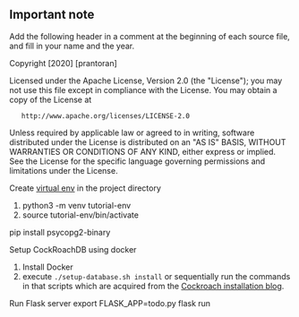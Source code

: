 ## Important note

Add the following header in a comment at the beginning of each source
file, and fill in your name and the year.

   Copyright [2020] [prantoran]

   Licensed under the Apache License, Version 2.0 (the "License");
   you may not use this file except in compliance with the License.
   You may obtain a copy of the License at

       http://www.apache.org/licenses/LICENSE-2.0

   Unless required by applicable law or agreed to in writing, software
   distributed under the License is distributed on an "AS IS" BASIS,
   WITHOUT WARRANTIES OR CONDITIONS OF ANY KIND, either express or implied.
   See the License for the specific language governing permissions and
   limitations under the License.


Create [virtual env](https://docs.python.org/3/tutorial/venv.html) in the project directory
1. python3 -m venv tutorial-env
2. source tutorial-env/bin/activate

pip install psycopg2-binary

Setup CockRoachDB using docker
1. Install Docker
2. execute `./setup-database.sh install` or sequentially run the commands in that scripts which are acquired from the [Cockroach installation blog](https://www.cockroachlabs.com/docs/v20.1/start-a-local-cluster-in-docker-linux).


Run Flask server
export FLASK_APP=todo.py
flask run